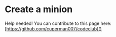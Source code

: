 # Create a minion

Help needed! You can contribute to this page here: [https://github.com/cuperman007/codeclub]()
